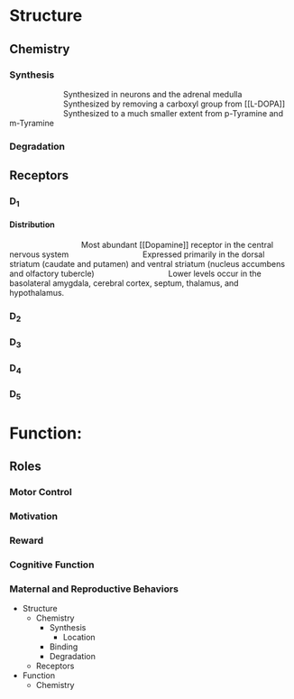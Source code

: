 # Structure
## Chemistry
### Synthesis
$\qquad$$\qquad$$\qquad$Synthesized in neurons and the adrenal medulla
$\qquad$$\qquad$$\qquad$Synthesized by removing a carboxyl group from [[L-DOPA]]
$\qquad$$\qquad$$\qquad$Synthesized to a much smaller extent from p-Tyramine and m-Tyramine
### Degradation
## Receptors
### D$_1$
#### Distribution
$\qquad$$\qquad$$\qquad$$\qquad$Most abundant [[Dopamine]] receptor in the central nervous system
$\qquad$$\qquad$$\qquad$$\qquad$Expressed primarily in the dorsal striatum (caudate and putamen) and ventral striatum (nucleus accumbens and olfactory tubercle)
$\qquad$$\qquad$$\qquad$$\qquad$Lower levels occur in the basolateral amygdala, cerebral cortex, septum, thalamus, and hypothalamus.
### D$_2$
### D$_3$
### D$_4$
### D$_5$

# Function:
## Roles
### Motor Control
### Motivation
### Reward
### Cognitive Function
### Maternal and Reproductive Behaviors



- Structure
	- Chemistry
		- Synthesis
			- Location
		- Binding
		- Degradation
	- Receptors
- Function
	- Chemistry